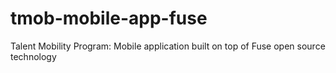 # tmob-mobile-app-fuse
Talent Mobility Program: Mobile application built on top of Fuse open source technology
